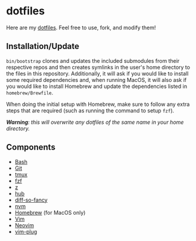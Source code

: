 # dotfiles

Here are my [dotfiles](https://dotfiles.github.io). Feel free to use, fork, and modify them!

## Installation/Update

`bin/bootstrap` clones and updates the included submodules from their respective repos and then creates symlinks in the user's home directory to the files in this repository. Additionally, it will ask if you would like to install some required dependencies and, when running MacOS, it will also ask if you would like to install Homebrew and update the dependencies listed in `homebrew/Brewfile`.

When doing the initial setup with Homebrew, make sure to follow any extra steps that are required (such as running the command to setup `fzf`).

*__Warning__: this will overwrite any dotfiles of the same name in your home directory.*

## Components

- [Bash](https://www.gnu.org/software/bash/)
- [Git](https://git-scm.com/)
- [tmux](https://github.com/tmux/tmux)
- [fzf](https://github.com/junegunn/fzf)
- [z](https://github.com/rupa/z)
- [hub](https://hub.github.com/)
- [diff-so-fancy](https://github.com/so-fancy/diff-so-fancy)
- [nvm](https://github.com/creationix/nvm)
- [Homebrew](https://brew.sh/) (for MacOS only)
- [Vim](https://www.vim.org/)
- [Neovim](https://neovim.io/)
- [vim-plug](https://github.com/junegunn/vim-plug)
